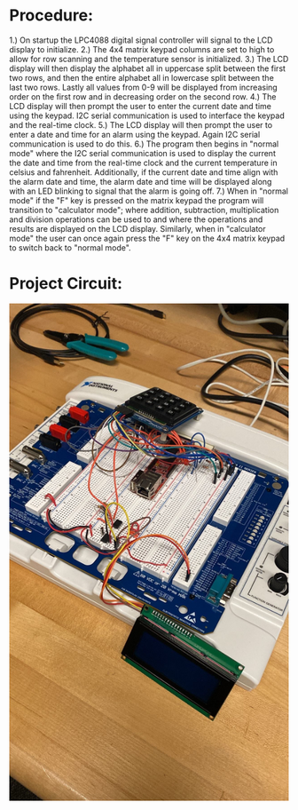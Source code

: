 # Procedure:
1.) On startup the LPC4088 digital signal controller will signal to the LCD display to initialize.
2.) The 4x4 matrix keypad columns are set to high to allow for row scanning and the temperature sensor is initialized.
3.) The LCD display will then display the alphabet all in uppercase split between the first two rows, and then the entire alphabet all in lowercase split           between the last two rows. Lastly all values from 0-9 will be displayed from increasing order on the first row and in decreasing order on the second row.
4.) The LCD display will then prompt the user to enter the current date and time using the keypad. I2C serial communication is used to interface the keypad and     the real-time clock.
5.) The LCD display will then prompt the user to enter a date and time for an alarm using the keypad. Again I2C serial communication is used to do this.
6.) The program then begins in "normal mode" where the I2C serial communication is used to display the current the date and time from the real-time clock and       the current temperature in celsius and fahrenheit. Additionally, if the current date and time align with the alarm date and time, the alarm date and time       will be displayed along with an LED blinking to signal that the alarm is going off.
7.) When in "normal mode" if the "F" key is pressed on the matrix keypad the program will transition to "calculator mode"; where addition, subtraction,             multiplication and division operations can be used to and where the operations and results are displayed on the LCD display. Similarly, when in "calculator     mode" the user can once again press the "F" key on the 4x4 matrix keypad to switch back to "normal mode".

# Project Circuit:
![Project%20Circuit](https://github.com/jwrhone/embedded_system_project/blob/main/Project.jpg)
